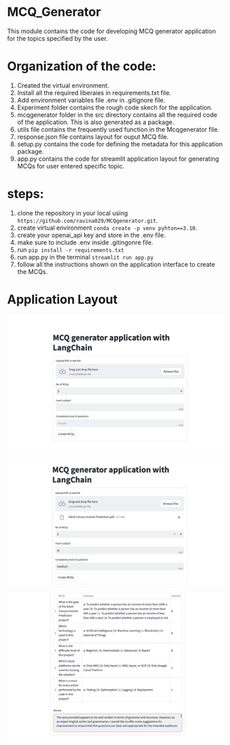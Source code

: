# MCQ_Generator

This module contains the code for developing MCQ generator application for the topics specified by the user.

# Organization of the code:
1. Created the virtual environment.
2. Install all the required liberaies in requirements.txt file.
3. Add environment variables file .env in .gitignore file.
4. Experiment folder contains the rough code skech for the application.
5. mcqgenerator folder in the src directory contains all the required code of the application. This is also generated as a package.
6. utils file contains the frequently used function in the Mcqgenerator file.
7. response.json file contains layout for ouput MCQ file.
8. setup.py contains the code for defining the metadata for this application package.
9. app.py contains the code for streamlit application layout for generating  MCQs for user entered specific topic.

# steps:
1. clone the repository in your local using ```https://github.com/ravina029/MCQgenerator.git```.
2. create virtual environment ```conda create -p venv pyhton==3.10```.
3. create your openai_api key and store in the .env file.
4. make sure to include .env inside .gitingonre file.
4. run ```pip install -r requirements.txt```
5. run app.py in the terminal ```streamlit run app.py```
6. follow all the instructions shown on the application interface to create the MCQs.

# Application Layout

![Home page](images/image1.png)

![User Input](images/image2.png)

![Generated MCQs](images/image3.png)
